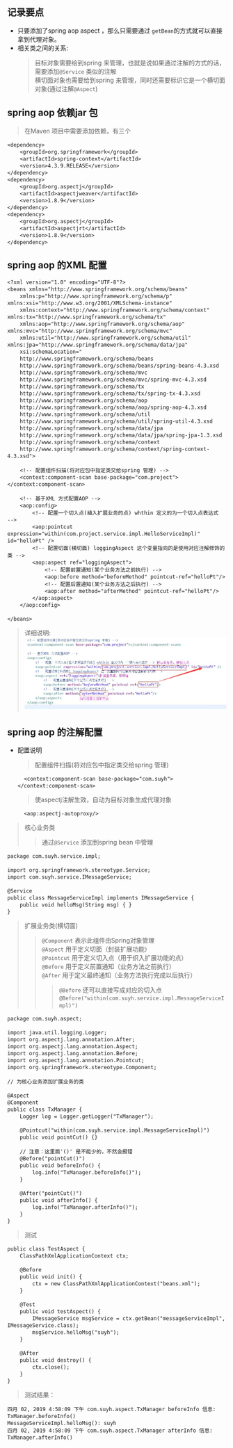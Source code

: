 
## 记录要点
- 只要添加了spring aop aspect ，那么只需要通过 `getBean`的方式就可以直接拿到代理对象。
- 相关类之间的关系: 
    > 目标对象需要给到spring 来管理，也就是说如果通过注解的方式的话，需要添加`@Service` 类似的注解<br>
    > 横切面对象也需要给到spring 来管理，同时还需要标识它是一个横切面对象(通过注解`@Aspect`)<br>

## spring aop 依赖jar 包
> 在Maven 项目中需要添加依赖，有三个

    <dependency>
        <groupId>org.springframework</groupId>
        <artifactId>spring-context</artifactId>
        <version>4.3.9.RELEASE</version>
    </dependency>
    <dependency>
        <groupId>org.aspectj</groupId>
        <artifactId>aspectjweaver</artifactId>
        <version>1.8.9</version>
    </dependency>
    <dependency>
        <groupId>org.aspectj</groupId>
        <artifactId>aspectjrt</artifactId>
        <version>1.8.9</version>
    </dependency>

## spring aop 的XML 配置

    <?xml version="1.0" encoding="UTF-8"?>
    <beans xmlns="http://www.springframework.org/schema/beans"
        xmlns:p="http://www.springframework.org/schema/p" xmlns:xsi="http://www.w3.org/2001/XMLSchema-instance"
        xmlns:context="http://www.springframework.org/schema/context" xmlns:tx="http://www.springframework.org/schema/tx"
        xmlns:aop="http://www.springframework.org/schema/aop" xmlns:mvc="http://www.springframework.org/schema/mvc"
        xmlns:util="http://www.springframework.org/schema/util" xmlns:jpa="http://www.springframework.org/schema/data/jpa"
        xsi:schemaLocation="  
        http://www.springframework.org/schema/beans   
        http://www.springframework.org/schema/beans/spring-beans-4.3.xsd  
        http://www.springframework.org/schema/mvc   
        http://www.springframework.org/schema/mvc/spring-mvc-4.3.xsd   
        http://www.springframework.org/schema/tx   
        http://www.springframework.org/schema/tx/spring-tx-4.3.xsd   
        http://www.springframework.org/schema/aop 
        http://www.springframework.org/schema/aop/spring-aop-4.3.xsd
        http://www.springframework.org/schema/util 
        http://www.springframework.org/schema/util/spring-util-4.3.xsd
        http://www.springframework.org/schema/data/jpa 
        http://www.springframework.org/schema/data/jpa/spring-jpa-1.3.xsd
        http://www.springframework.org/schema/context
        http://www.springframework.org/schema/context/spring-context-4.3.xsd">

        <!-- 配置组件扫描(将对应包中指定类交给spring 管理) -->
        <context:component-scan base-package="com.project"></context:component-scan>
        
        <!-- 基于XML 方式配置AOP -->
        <aop:config>
            <!-- 配置一个切入点(植入扩展业务的点) whthin 定义的为一个切入点表达式	-->
            <aop:pointcut expression="within(com.project.service.impl.HelloServiceImpl)" id="helloPt" />
            <!-- 配置切面(横切面) loggingAspect 这个变量指向的是使用对应注解修饰的类 -->
            <aop:aspect ref="loggingAspect">
                <!-- 配置前置通知(某个业务方法之前执行) -->
                <aop:before method="beforeMethod" pointcut-ref="helloPt"/>
                <!-- 配置后置通知(某个业务方法之后执行) -->
                <aop:after method="afterMethod" pointcut-ref="helloPt"/>
            </aop:aspect>
        </aop:config>

    </beans>

> 详细说明: 
![Alt Text](./img/spring_aop_xml.jpg)

## spring aop 的注解配置

- 配置说明
    > 配置组件扫描(将对应包中指定类交给spring 管理)

        <context:component-scan base-package="com.suyh"></context:component-scan>

    > 使aspectj注解生效，自动为目标对象生成代理对象

        <aop:aspectj-autoproxy/>


> 核心业务类<br>
>> 通过`@Service` 添加到spring bean 中管理

    package com.suyh.service.impl;

    import org.springframework.stereotype.Service;
    import com.suyh.service.IMessageService;

    @Service
    public class MessageServiceImpl implements IMessageService {
        public void helloMsg(String msg) { }
    }

> 扩展业务类(横切面)<br>
>> `@Component` 表示此组件由Spring对象管理 <br>
>> `@Aspect` 用于定义切面（封装扩展功能） <br>
>> `@Pointcut` 用于定义切入点（用于织入扩展功能的点） <br>
>> `@Before` 用于定义前置通知（业务方法之前执行） <br>
>> `@After` 用于定义最终通知（业务方法执行完成以后执行） <br>
>>> `@Before` 还可以直接写成对应的切入点`@Before("within(com.suyh.service.impl.MessageServiceImpl)")`

    package com.suyh.aspect;

    import java.util.logging.Logger;
    import org.aspectj.lang.annotation.After;
    import org.aspectj.lang.annotation.Aspect;
    import org.aspectj.lang.annotation.Before;
    import org.aspectj.lang.annotation.Pointcut;
    import org.springframework.stereotype.Component;

    // 为核心业务添加扩展业务的类

    @Aspect
    @Component
    public class TxManager {
        Logger log = Logger.getLogger("TxManager");
        
        @Pointcut("within(com.suyh.service.impl.MessageServiceImpl)")
        public void pointCut() {}
        
        // 注意：这里面'()' 是不能少的，不然会报错
        @Before("pointCut()")
        public void beforeInfo() {
            log.info("TxManager.beforeInfo()");
        }
        
        @After("pointCut()")
        public void afterInfo() {
            log.info("TxManager.afterInfo()");
        }
    }

> 测试

    public class TestAspect {
        ClassPathXmlApplicationContext ctx;
        
        @Before
        public void init() {
            ctx = new ClassPathXmlApplicationContext("beans.xml");
        }
        
        @Test
        public void testAspect() {
            IMessageService msgService = ctx.getBean("messageServiceImpl", IMessageService.class);
            msgService.helloMsg("suyh");
        }
        
        @After
        public void destroy() {
            ctx.close();
        }
    }

> 测试结果：

    四月 02, 2019 4:58:09 下午 com.suyh.aspect.TxManager beforeInfo 信息: TxManager.beforeInfo()
    MessageServiceImpl.helloMsg(): suyh
    四月 02, 2019 4:58:09 下午 com.suyh.aspect.TxManager afterInfo 信息: TxManager.afterInfo()









